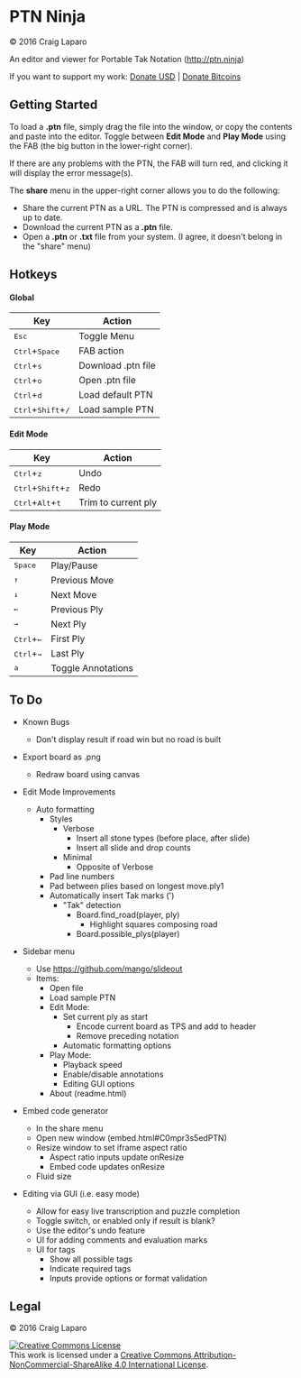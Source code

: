 # PTN Ninja
&copy; 2016 Craig Laparo

An editor and viewer for Portable Tak Notation (http://ptn.ninja)

If you want to support my work:
[Donate USD](https://www.paypal.me/gruppler) |
[Donate Bitcoins](bitcoin:12mD2HUNb4MJoLfVDDLS1wep1hdhrSY3L8)

## Getting Started
To load a **.ptn** file, simply drag the file into the window, or copy the contents and paste into the editor. Toggle between **Edit Mode** and **Play Mode** using the FAB (the big button in the lower-right corner).

If there are any problems with the PTN, the FAB will turn red, and clicking it will display the error message(s).

The **share** menu in the upper-right corner allows you to do the following:
- Share the current PTN as a URL. The PTN is compressed and is always up to date.
- Download the current PTN as a **.ptn** file.
- Open a **.ptn** or **.txt** file from your system. (I agree, it doesn't belong in the "share" menu)



## Hotkeys
#### Global
| Key                                           | Action             |
| --------------------------------------------- | -----------------  |
| <kbd>Esc</kbd>                                | Toggle Menu        |
| <kbd>Ctrl</kbd>+<kbd>Space</kbd>              | FAB action         |
| <kbd>Ctrl</kbd>+<kbd>s</kbd>                  | Download .ptn file |
| <kbd>Ctrl</kbd>+<kbd>o</kbd>                  | Open .ptn file     |
| <kbd>Ctrl</kbd>+<kbd>d</kbd>                  | Load default PTN   |
| <kbd>Ctrl</kbd>+<kbd>Shift</kbd>+<kbd>/</kbd> | Load sample PTN    |

#### Edit Mode
| Key                                           | Action              |
| ----------------------------------------------| ------------------- |
| <kbd>Ctrl</kbd>+<kbd>z</kbd>                  | Undo                |
| <kbd>Ctrl</kbd>+<kbd>Shift</kbd>+<kbd>z</kbd> | Redo                |
| <kbd>Ctrl</kbd>+<kbd>Alt</kbd>+<kbd>t</kbd>   | Trim to current ply |

#### Play Mode
| Key                               | Action             |
| --------------------------------- | ------------------ |
| <kbd>Space</kbd>                  | Play/Pause         |
| <kbd>&uarr;</kbd>                 | Previous Move      |
| <kbd>&darr;</kbd>                 | Next Move          |
| <kbd>&larr;</kbd>                 | Previous Ply       |
| <kbd>&rarr;</kbd>                 | Next Ply           |
| <kbd>Ctrl</kbd>+<kbd>&larr;</kbd> | First Ply          |
| <kbd>Ctrl</kbd>+<kbd>&rarr;</kbd> | Last Ply           |
| <kbd>a</kbd>                      | Toggle Annotations |



## To Do
- Known Bugs
  - Don't display result if road win but no road is built


- Export board as .png
  - Redraw board using canvas


- Edit Mode Improvements
  - Auto formatting
    - Styles
      - Verbose
        - Insert all stone types (before place, after slide)
        - Insert all slide and drop counts
      - Minimal
        - Opposite of Verbose
    - Pad line numbers
    - Pad between plies based on longest move.ply1
    - Automatically insert Tak marks (')
      - "Tak" detection
        - Board.find_road(player, ply)
          - Highlight squares composing road
        - Board.possible_plys(player)


- Sidebar menu
  - Use https://github.com/mango/slideout
  - Items:
    - Open file
    - Load sample PTN
    - Edit Mode:
      - Set current ply as start
        - Encode current board as TPS and add to header
        - Remove preceding notation
      - Automatic formatting options
    - Play Mode:
      - Playback speed
      - Enable/disable annotations
      - Editing GUI options
    - About (readme.html)


- Embed code generator
  - In the share menu
  - Open new window (embed.html#C0mpr3s5edPTN)
  - Resize window to set iframe aspect ratio
    - Aspect ratio inputs update onResize
    - Embed code updates onResize
  - Fluid size


- Editing via GUI (i.e. easy mode)
  - Allow for easy live transcription and puzzle completion
  - Toggle switch, or enabled only if result is blank?
  - Use the editor's undo feature
  - UI for adding comments and evaluation marks
  - UI for tags
    - Show all possible tags
    - Indicate required tags
    - Inputs provide options or format validation


## Legal
&copy; 2016 Craig Laparo

<a rel="license" href="http://creativecommons.org/licenses/by-nc-sa/4.0/"><img alt="Creative Commons License" style="border-width:0" src="https://i.creativecommons.org/l/by-nc-sa/4.0/88x31.png" /></a><br />This work is licensed under a <a rel="license" href="http://creativecommons.org/licenses/by-nc-sa/4.0/">Creative Commons Attribution-NonCommercial-ShareAlike 4.0 International License</a>.
